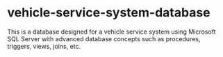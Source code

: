 # vehicle-service-system-database
This is a database designed for a vehicle service system using Microsoft SQL Server with advanced database concepts such as procedures, triggers, views, joins, etc.
